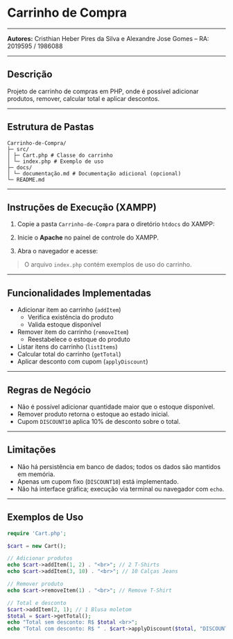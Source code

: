 # Carrinho de Compra
------------------------------------------------------------------------------------------------------------------------------------------------

**Autores:** Cristhian Heber Pires da Silva e Alexandre Jose Gomes – RA: 2019595 / 1986088

------------------------------------------------------------------------------------------------------------------------------------------------

## Descrição
Projeto de carrinho de compras em PHP, onde é possível adicionar produtos, remover, calcular total e aplicar descontos.  

------------------------------------------------------------------------------------------------------------------------------------------------

## Estrutura de Pastas
```
Carrinho-de-Compra/
├─ src/
│ ├─ Cart.php # Classe do carrinho
│ └─ index.php # Exemplo de uso
├─ docs/
│ └─ documentação.md # Documentação adicional (opcional)
└─ README.md
```
------------------------------------------------------------------------------------------------------------------------------------------------

## Instruções de Execução (XAMPP)
1. Copie a pasta `Carrinho-de-Compra` para o diretório `htdocs` do XAMPP:

2. Inicie o **Apache** no painel de controle do XAMPP.  

3. Abra o navegador e acesse:

> O arquivo `index.php` contém exemplos de uso do carrinho.

------------------------------------------------------------------------------------------------------------------------------------------------

## Funcionalidades Implementadas

- Adicionar item ao carrinho (`addItem`)
  - Verifica existência do produto
  - Valida estoque disponível
- Remover item do carrinho (`removeItem`)
  - Reestabelece o estoque do produto
- Listar itens do carrinho (`listItems`)
- Calcular total do carrinho (`getTotal`)
- Aplicar desconto com cupom (`applyDiscount`)

------------------------------------------------------------------------------------------------------------------------------------------------

## Regras de Negócio

- Não é possível adicionar quantidade maior que o estoque disponível.
- Remover produto retorna o estoque ao estado inicial.
- Cupom `DISCOUNT10` aplica 10% de desconto sobre o total.

------------------------------------------------------------------------------------------------------------------------------------------------

## Limitações

- Não há persistência em banco de dados; todos os dados são mantidos em memória.
- Apenas um cupom fixo (`DISCOUNT10`) está implementado.
- Não há interface gráfica; execução via terminal ou navegador com `echo`.

------------------------------------------------------------------------------------------------------------------------------------------------

## Exemplos de Uso

```php
require 'Cart.php';

$cart = new Cart();

// Adicionar produtos
echo $cart->addItem(1, 2) . "<br>"; // 2 T-Shirts
echo $cart->addItem(3, 10) . "<br>"; // 10 Calças Jeans

// Remover produto
echo $cart->removeItem(1) . "<br>"; // Remove T-Shirt

// Total e desconto
$cart->addItem(2, 1); // 1 Blusa moletom
$total = $cart->getTotal();
echo "Total sem desconto: R$ $total <br>";
echo "Total com desconto: R$ " . $cart->applyDiscount($total, "DISCOUNT10") . "<br>";
